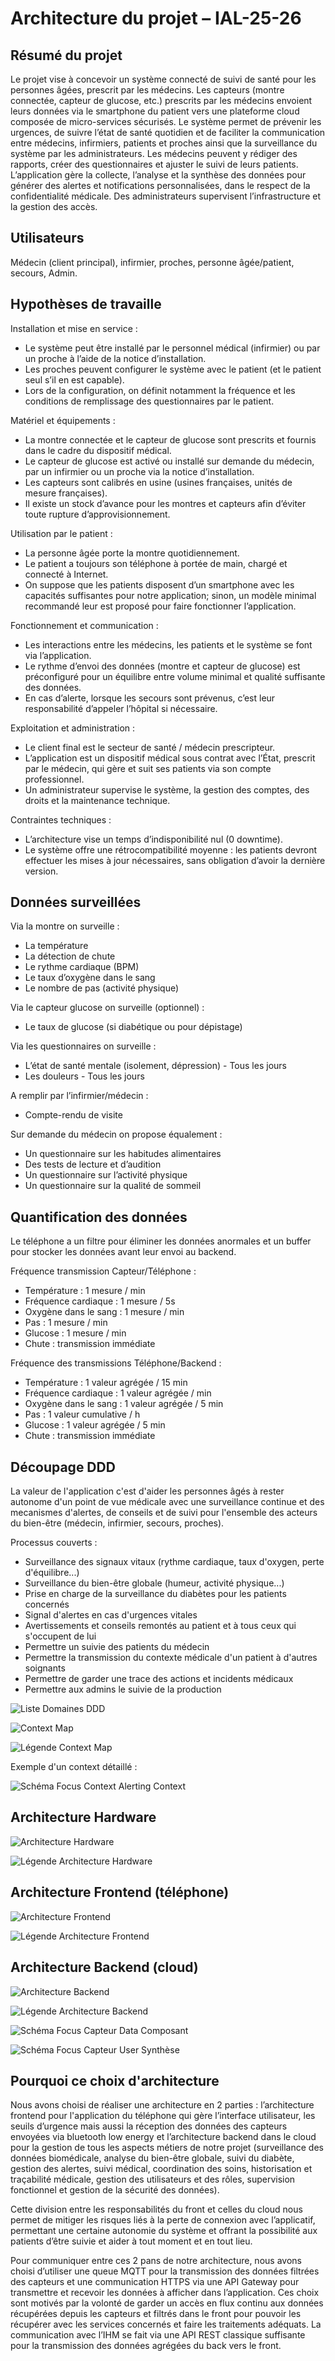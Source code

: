 # Architecture du projet – IAL-25-26

## Résumé du projet

Le projet vise à concevoir un système connecté de suivi de santé pour les personnes âgées, prescrit par les médecins.
Les capteurs (montre connectée, capteur de glucose, etc.) prescrits par les médecins envoient leurs données via le smartphone du patient vers une plateforme cloud composée de micro-services sécurisés.
Le système permet de prévenir les urgences, de suivre l’état de santé quotidien et de faciliter la communication entre médecins, infirmiers, patients et proches ainsi que la surveillance du système par les administrateurs.
Les médecins peuvent y rédiger des rapports, créer des questionnaires et ajuster le suivi de leurs patients.
L’application gère la collecte, l’analyse et la synthèse des données pour générer des alertes et notifications personnalisées, dans le respect de la confidentialité médicale.
Des administrateurs supervisent l’infrastructure et la gestion des accès.

## Utilisateurs

Médecin (client principal), infirmier, proches, personne âgée/patient, secours, Admin.

## Hypothèses de travaille

Installation et mise en service :
- Le système peut être installé par le personnel médical (infirmier) ou par un proche à l’aide de la notice d’installation.
- Les proches peuvent configurer le système avec le patient (et le patient seul s’il en est capable).
- Lors de la configuration, on définit notamment la fréquence et les conditions de remplissage des questionnaires par le patient.

Matériel et équipements :
- La montre connectée et le capteur de glucose sont prescrits et fournis dans le cadre du dispositif médical.
- Le capteur de glucose est activé ou installé sur demande du médecin, par un infirmier ou un proche via la notice d’installation.
- Les capteurs sont calibrés en usine (usines françaises, unités de mesure françaises).
- Il existe un stock d’avance pour les montres et capteurs afin d’éviter toute rupture d’approvisionnement.

Utilisation par le patient :
- La personne âgée porte la montre quotidiennement.
- Le patient a toujours son téléphone à portée de main, chargé et connecté à Internet.
- On suppose que les patients disposent d’un smartphone avec les capacités suffisantes pour notre application; sinon, un modèle minimal recommandé leur est proposé pour faire fonctionner l’application.

Fonctionnement et communication :
- Les interactions entre les médecins, les patients et le système se font via l’application.
- Le rythme d’envoi des données (montre et capteur de glucose) est préconfiguré pour un équilibre entre volume minimal et qualité suffisante des données.
- En cas d’alerte, lorsque les secours sont prévenus, c’est leur responsabilité d’appeler l’hôpital si nécessaire.

Exploitation et administration :
- Le client final est le secteur de santé / médecin prescripteur.
- L’application est un dispositif médical sous contrat avec l’État, prescrit par le médecin, qui gère et suit ses patients via son compte professionnel.
- Un administrateur supervise le système, la gestion des comptes, des droits et la maintenance technique.

Contraintes techniques :
- L’architecture vise un temps d’indisponibilité nul (0 downtime).
- Le système offre une rétrocompatibilité moyenne : les patients devront effectuer les mises à jour nécessaires, sans obligation d’avoir la dernière version.

## Données surveillées

Via la montre on surveille :
- La température
- La détection de chute
- Le rythme cardiaque (BPM)
- Le taux d’oxygène dans le sang
- Le nombre de pas (activité physique)

Via le capteur glucose on surveille (optionnel) :
- Le taux de glucose (si diabétique ou pour dépistage)

Via les questionnaires on surveille :
- L’état de santé mentale (isolement, dépression) - Tous les jours
- Les douleurs - Tous les jours

A remplir par l’infirmier/médecin : 
- Compte-rendu de visite

Sur demande du médecin on propose équalement :
- Un questionnaire sur les habitudes alimentaires
- Des tests de lecture et d’audition
- Un questionnaire sur l’activité physique
- Un questionnaire sur la qualité de sommeil

## Quantification des données

Le téléphone a un filtre pour éliminer les données anormales et un buffer pour stocker les données avant leur envoi au backend.

Fréquence transmission Capteur/Téléphone :
- Température : 1 mesure / min
- Fréquence cardiaque : 1 mesure / 5s
- Oxygène dans le sang : 1 mesure / min
- Pas : 1 mesure / min
- Glucose : 1 mesure / min
- Chute : transmission immédiate

Fréquence des transmissions Téléphone/Backend :
- Température : 1 valeur agrégée / 15 min
- Fréquence cardiaque : 1 valeur agrégée / min
- Oxygène dans le sang : 1 valeur agrégée / 5 min
- Pas : 1 valeur cumulative / h
- Glucose : 1 valeur agrégée / 5 min
- Chute : transmission immédiate

## Découpage DDD

La valeur de l'application c'est d'aider les personnes âgés à rester autonome d'un point de vue médicale avec une surveillance continue et des mecanismes d'alertes, de conseils et de suivi pour l'ensemble des acteurs du bien-être (médecin, infirmier, secours, proches).

Processus couverts :
- Surveillance des signaux vitaux (rythme cardiaque, taux d'oxygen, perte d'équilibre...)
- Surveillance du bien-être globale (humeur, activité physique...)
- Prise en charge de la surveillance du diabètes pour les patients concernés
- Signal d'alertes en cas d'urgences vitales
- Avertissements et conseils remontés au patient et à tous ceux qui s'occupent de lui
- Permettre un suivie des patients du médecin
- Permettre la transmission du contexte médicale d'un patient à d'autres soignants
- Permettre de garder une trace des actions et incidents médicaux
- Permettre aux admins le suivie de la production

![Liste Domaines DDD](images\Liste-domaines-ddd.png "Liste Domaines DDD")

![Context Map](images\Context-map-ddd.png "Context Map")

![Légende Context Map](images\Context-map-legend-ddd.png "Légende Context Map")

Exemple d'un context détaillé :

![Schéma Focus Context Alerting Context](images\Context-alerting-ddd.png "Schéma Focus Context Alerting Context")

## Architecture Hardware

![Architecture Hardware](images\Schema-archi-hardware.png "Architecture Hardware")

![Légende Architecture Hardware](images\Legende-archi-hardware.png "Légende Architecture Hardware")

## Architecture Frontend (téléphone)

![Architecture Frontend](images\Schema-archi-front-telephone.png "Architecture Frontend")

![Légende Architecture Frontend](images\Legende-archi-front-telephone.png "Légende Architecture Frontend")

## Architecture Backend (cloud)

![Architecture Backend](images\Schema-archi-back-cloud.png "Architecture Backend")

![Légende Architecture Backend](images\Legende-archi-back-cloud.png "Légende Architecture Backend")

![Schéma Focus Capteur Data Composant](images\Schema-archi-back-cloud-capteur-data.png "Schéma Focus Capteur Data Composant")

![Schéma Focus Capteur User Synthèse](images\Schema-archi-back-cloud-user-synthese.png "Schéma Focus Capteur User Synthèse")

## Pourquoi ce choix d'architecture

Nous avons choisi de réaliser une architecture en 2 parties : l’architecture frontend pour l'application du téléphone qui gère l’interface utilisateur, les seuils d’urgence mais aussi la réception des données des capteurs envoyées via bluetooth low energy et l’architecture backend dans le cloud pour la gestion de tous les aspects métiers de notre projet (surveillance des données biomédicale, analyse du bien-être globale, suivi du diabète, gestion des alertes, suivi médical, coordination des soins, historisation et traçabilité médicale, gestion des utilisateurs et des rôles, supervision fonctionnel et gestion de la sécurité des données).

Cette division entre les responsabilités du front et celles du cloud nous permet de mitiger les risques liés à la perte de connexion avec l’applicatif, permettant une certaine autonomie du système et offrant la possibilité aux patients d’être suivie et aider à tout moment et en tout lieu.

Pour communiquer entre ces 2 pans de notre architecture, nous avons choisi d’utiliser une queue MQTT pour la transmission des données filtrées des capteurs et une communication HTTPS via une API Gateway pour transmettre et recevoir les données à afficher dans l’application. Ces choix sont motivés par la volonté de garder un accès en flux continu aux données récupérées depuis les capteurs et filtrés dans le front pour pouvoir les récupérer avec les services concernés et faire les traitements adéquats. La communication avec l’IHM se fait via une API REST classique suffisante pour la transmission des données agrégées du back vers le front.
